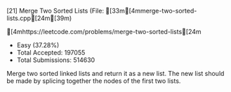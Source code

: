 [21] Merge Two Sorted Lists	(File: [33m[4mmerge-two-sorted-lists.cpp[24m[39m)

[4mhttps://leetcode.com/problems/merge-two-sorted-lists[24m

* Easy (37.28%)
* Total Accepted: 197055
* Total Submissions: 514630

Merge two sorted linked lists and return it as a new list. The new list should be made by splicing together the nodes of the first two lists.
